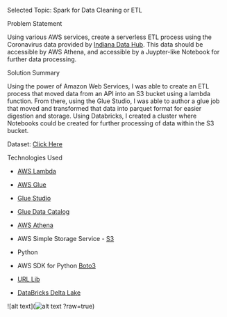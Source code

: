 Selected Topic: Spark for Data Cleaning or ETL

Problem Statement

Using various AWS services, create a serverless ETL process using the Coronavirus data provided by [Indiana Data Hub](https://hub.mph.in.gov/dataset/covid-19-cases-by-school/resource/39239f34-11ff-4dfc-9b9a-a408b0399458?view_id=47850cc1-db3c-435d-8d63-48166ac2c58d). This data should be accessible by AWS Athena, and accessible by a Juypter-like Notebook for further data processing.

Solution Summary

Using the power of Amazon Web Services, I was able to create an ETL process that moved data from an API into an S3 bucket using a lambda function. From there, using the Glue Studio, I was able to author a glue job that moved and transformed that data into parquet format for easier digestion and storage. Using Databricks, I created a cluster where Notebooks could be created for further processing of data within the S3 bucket.

Dataset: [Click Here](https://hub.mph.in.gov/dataset/covid-19-cases-by-school/resource/39239f34-11ff-4dfc-9b9a-a408b0399458?view_id=47850cc1-db3c-435d-8d63-48166ac2c58d)

Technologies Used

-   [AWS Lambda](https://aws.amazon.com/lambda/)
-   [AWS Glue](https://aws.amazon.com/glue/?whats-new-cards.sort-by=item.additionalFields.postDateTime&whats-new-cards.sort-order=desc)

-   [Glue Studio](https://docs.aws.amazon.com/glue/latest/ug/what-is-glue-studio.html)
-   [Glue Data Catalog](https://docs.aws.amazon.com/glue/latest/dg/populate-data-catalog.html)

-   [AWS Athena](https://aws.amazon.com/athena/?whats-new-cards.sort-by=item.additionalFields.postDateTime&whats-new-cards.sort-order=desc)
-   AWS Simple Storage Service - [S3](https://aws.amazon.com/s3/)
-   Python

-   AWS SDK for Python [Boto3](https://aws.amazon.com/sdk-for-python/)
-   [URL Lib](https://docs.python.org/3/library/urllib.html)

-   [DataBricks Delta Lake](https://databricks.com/product/delta-lake-on-databricks)

![alt text](![alt text](https://github.com/aikene/e63-spring-2021-final-project/https://github.com/aikene/e63-spring-2021-final-project/blob/master/SparkForETL_Ikene_AJ_Diagram.jpeg?raw=true)
?raw=true)
